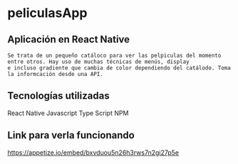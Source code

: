 # peliculasApp

## Aplicación en React Native
    
    Se trata de un pequeño catáloco para ver las pelpiculas del momento entre otros. Hay uso de muchas técnicas de menús, display
    e incluso gradiente que cambia de color dependiendo del catálodo. Toma la informcación desde una API. 
    
## Tecnologías utilizadas
   React Native
   Javascript
   Type Script
   NPM
  
  ## Link para verla funcionando
  
  https://appetize.io/embed/bxvduou5n26h3rws7n2gi27p5e

